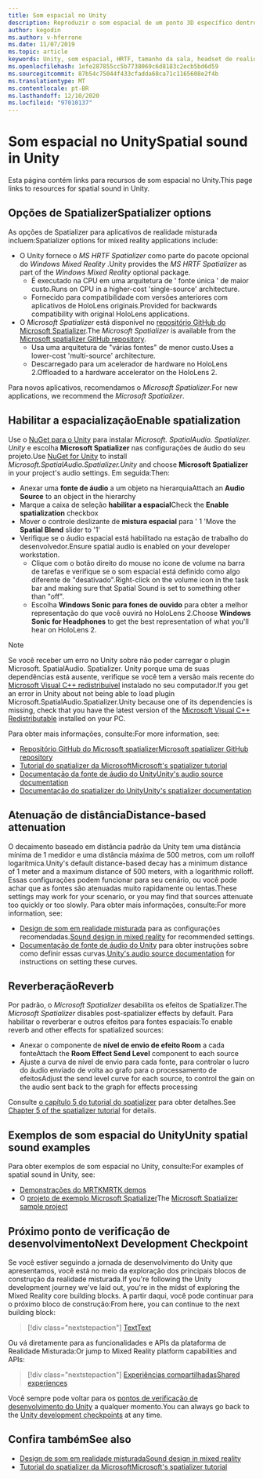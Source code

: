 ```yaml
---
title: Som espacial no Unity
description: Reproduzir o som espacial de um ponto 3D específico dentro de sua cena do Unity.
author: kegodin
ms.author: v-hferrone
ms.date: 11/07/2019
ms.topic: article
keywords: Unity, som espacial, HRTF, tamanho da sala, headset de realidade misturada, headset de realidade mista do Windows, headset de realidade virtual, MRTK, kit de ferramentas de realidade misturada, spatializer, reverberação
ms.openlocfilehash: 1efe287855cc5b7738069c6d8183c2ecb5bd6d59
ms.sourcegitcommit: 87b54c75044f433cfadda68ca71c1165608e2f4b
ms.translationtype: MT
ms.contentlocale: pt-BR
ms.lasthandoff: 12/10/2020
ms.locfileid: "97010137"
---
```

# <a name="spatial-sound-in-unity"></a><span data-ttu-id="a5a4e-104">Som espacial no Unity</span><span class="sxs-lookup"><span data-stu-id="a5a4e-104">Spatial sound in Unity</span></span>

<span data-ttu-id="a5a4e-105">Esta página contém links para recursos de som espacial no Unity.</span><span class="sxs-lookup"><span data-stu-id="a5a4e-105">This page links to resources for spatial sound in Unity.</span></span>

## <a name="spatializer-options"></a><span data-ttu-id="a5a4e-106">Opções de Spatializer</span><span class="sxs-lookup"><span data-stu-id="a5a4e-106">Spatializer options</span></span>
<span data-ttu-id="a5a4e-107">As opções de Spatializer para aplicativos de realidade misturada incluem:</span><span class="sxs-lookup"><span data-stu-id="a5a4e-107">Spatializer options for mixed reality applications include:</span></span>
* <span data-ttu-id="a5a4e-108">O Unity fornece o *MS HRTF Spatializer* como parte do pacote opcional do *Windows Mixed Reality* .</span><span class="sxs-lookup"><span data-stu-id="a5a4e-108">Unity provides the *MS HRTF Spatializer* as part of the *Windows Mixed Reality* optional package.</span></span>
  * <span data-ttu-id="a5a4e-109">É executado na CPU em uma arquitetura de ' fonte única ' de maior custo.</span><span class="sxs-lookup"><span data-stu-id="a5a4e-109">Runs on CPU in a higher-cost 'single-source' architecture.</span></span>
  * <span data-ttu-id="a5a4e-110">Fornecido para compatibilidade com versões anteriores com aplicativos de HoloLens originais.</span><span class="sxs-lookup"><span data-stu-id="a5a4e-110">Provided for backwards compatibility with original HoloLens applications.</span></span>
* <span data-ttu-id="a5a4e-111">O *Microsoft Spatializer* está disponível no [repositório GitHub do Microsoft Spatializer](https://github.com/microsoft/spatialaudio-unity).</span><span class="sxs-lookup"><span data-stu-id="a5a4e-111">The *Microsoft Spatializer* is available from the [Microsoft spatializer GitHub repository](https://github.com/microsoft/spatialaudio-unity).</span></span>
  * <span data-ttu-id="a5a4e-112">Usa uma arquitetura de "várias fontes" de menor custo.</span><span class="sxs-lookup"><span data-stu-id="a5a4e-112">Uses a lower-cost 'multi-source' architecture.</span></span>
  * <span data-ttu-id="a5a4e-113">Descarregado para um acelerador de hardware no HoloLens 2.</span><span class="sxs-lookup"><span data-stu-id="a5a4e-113">Offloaded to a hardware accelerator on the HoloLens 2.</span></span> 

<span data-ttu-id="a5a4e-114">Para novos aplicativos, recomendamos o *Microsoft Spatializer*.</span><span class="sxs-lookup"><span data-stu-id="a5a4e-114">For new applications, we recommend the *Microsoft Spatializer*.</span></span>

## <a name="enable-spatialization"></a><span data-ttu-id="a5a4e-115">Habilitar a espacialização</span><span class="sxs-lookup"><span data-stu-id="a5a4e-115">Enable spatialization</span></span>

<span data-ttu-id="a5a4e-116">Use o [NuGet para o Unity](https://github.com/GlitchEnzo/NuGetForUnity/releases/latest) para instalar _Microsoft. SpatialAudio. Spatializer. Unity_ e escolha **Microsoft Spatializer** nas configurações de áudio do seu projeto.</span><span class="sxs-lookup"><span data-stu-id="a5a4e-116">Use [NuGet for Unity](https://github.com/GlitchEnzo/NuGetForUnity/releases/latest) to install _Microsoft.SpatialAudio.Spatializer.Unity_ and choose **Microsoft Spatializer** in your project's audio settings.</span></span> <span data-ttu-id="a5a4e-117">Em seguida:</span><span class="sxs-lookup"><span data-stu-id="a5a4e-117">Then:</span></span>
* <span data-ttu-id="a5a4e-118">Anexar uma **fonte de áudio** a um objeto na hierarquia</span><span class="sxs-lookup"><span data-stu-id="a5a4e-118">Attach an **Audio Source** to an object in the hierarchy</span></span>
* <span data-ttu-id="a5a4e-119">Marque a caixa de seleção **habilitar a espacial**</span><span class="sxs-lookup"><span data-stu-id="a5a4e-119">Check the **Enable spatialization** checkbox</span></span>
* <span data-ttu-id="a5a4e-120">Mover o controle deslizante de **mistura espacial** para ' 1 '</span><span class="sxs-lookup"><span data-stu-id="a5a4e-120">Move the **Spatial Blend** slider to '1'</span></span>
* <span data-ttu-id="a5a4e-121">Verifique se o áudio espacial está habilitado na estação de trabalho do desenvolvedor.</span><span class="sxs-lookup"><span data-stu-id="a5a4e-121">Ensure spatial audio is enabled on your developer workstation.</span></span> 
    * <span data-ttu-id="a5a4e-122">Clique com o botão direito do mouse no ícone de volume na barra de tarefas e verifique se o som espacial está definido como algo diferente de "desativado".</span><span class="sxs-lookup"><span data-stu-id="a5a4e-122">Right-click on the volume icon in the task bar and making sure that Spatial Sound is set to something other than "off".</span></span> 
    * <span data-ttu-id="a5a4e-123">Escolha **Windows Sonic para fones de ouvido** para obter a melhor representação do que você ouvirá no HoloLens 2.</span><span class="sxs-lookup"><span data-stu-id="a5a4e-123">Choose **Windows Sonic for Headphones** to get the best representation of what you'll hear on HoloLens 2.</span></span>

>[!NOTE]
><span data-ttu-id="a5a4e-124">Se você receber um erro no Unity sobre não poder carregar o plugin Microsoft. SpatialAudio. Spatializer. Unity porque uma de suas dependências está ausente, verifique se você tem a versão mais recente do [Microsoft Visual C++ redistribuível](https://support.microsoft.com/en-us/help/2977003/the-latest-supported-visual-c-downloads) instalado no seu computador.</span><span class="sxs-lookup"><span data-stu-id="a5a4e-124">If you get an error in Unity about not being able to load plugin Microsoft.SpatialAudio.Spatializer.Unity because one of its dependencies is missing, check that you have the latest version of the [Microsoft Visual C++ Redistributable](https://support.microsoft.com/en-us/help/2977003/the-latest-supported-visual-c-downloads) installed on your PC.</span></span>

<span data-ttu-id="a5a4e-125">Para obter mais informações, consulte:</span><span class="sxs-lookup"><span data-stu-id="a5a4e-125">For more information, see:</span></span>
* [<span data-ttu-id="a5a4e-126">Repositório GitHub do Microsoft spatializer</span><span class="sxs-lookup"><span data-stu-id="a5a4e-126">Microsoft spatializer GitHub repository</span></span>](https://github.com/microsoft/spatialaudio-unity)
* [<span data-ttu-id="a5a4e-127">Tutorial do spatializer da Microsoft</span><span class="sxs-lookup"><span data-stu-id="a5a4e-127">Microsoft's spatializer tutorial</span></span>](tutorials/unity-spatial-audio-ch1.md)
* [<span data-ttu-id="a5a4e-128">Documentação da fonte de áudio do Unity</span><span class="sxs-lookup"><span data-stu-id="a5a4e-128">Unity's audio source documentation</span></span>](https://docs.unity3d.com/2019.3/Documentation/Manual/class-AudioSource.html)
* [<span data-ttu-id="a5a4e-129">Documentação do spatializer do Unity</span><span class="sxs-lookup"><span data-stu-id="a5a4e-129">Unity's spatializer documentation</span></span>](https://docs.unity3d.com/Manual/VRAudioSpatializer.html)

## <a name="distance-based-attenuation"></a><span data-ttu-id="a5a4e-130">Atenuação de distância</span><span class="sxs-lookup"><span data-stu-id="a5a4e-130">Distance-based attenuation</span></span>
<span data-ttu-id="a5a4e-131">O decaimento baseado em distância padrão da Unity tem uma distância mínima de 1 medidor e uma distância máxima de 500 metros, com um rolloff logarítmica.</span><span class="sxs-lookup"><span data-stu-id="a5a4e-131">Unity's default distance-based decay has a minimum distance of 1 meter and a maximum distance of 500 meters, with a logarithmic rolloff.</span></span> <span data-ttu-id="a5a4e-132">Essas configurações podem funcionar para seu cenário, ou você pode achar que as fontes são atenuadas muito rapidamente ou lentas.</span><span class="sxs-lookup"><span data-stu-id="a5a4e-132">These settings may work for your scenario, or you may find that sources attenuate too quickly or too slowly.</span></span> <span data-ttu-id="a5a4e-133">Para obter mais informações, consulte:</span><span class="sxs-lookup"><span data-stu-id="a5a4e-133">For more information, see:</span></span>
* <span data-ttu-id="a5a4e-134">[Design de som em realidade misturada](../../design/spatial-sound-design.md) para as configurações recomendadas.</span><span class="sxs-lookup"><span data-stu-id="a5a4e-134">[Sound design in mixed reality](../../design/spatial-sound-design.md) for recommended settings.</span></span>
* <span data-ttu-id="a5a4e-135">[Documentação de fonte de áudio do Unity](https://docs.unity3d.com/2019.3/Documentation/Manual/class-AudioSource.html) para obter instruções sobre como definir essas curvas.</span><span class="sxs-lookup"><span data-stu-id="a5a4e-135">[Unity's audio source documentation](https://docs.unity3d.com/2019.3/Documentation/Manual/class-AudioSource.html) for instructions on setting these curves.</span></span>

## <a name="reverb"></a><span data-ttu-id="a5a4e-136">Reverberação</span><span class="sxs-lookup"><span data-stu-id="a5a4e-136">Reverb</span></span>
<span data-ttu-id="a5a4e-137">Por padrão, o _Microsoft Spatializer_ desabilita os efeitos de Spatializer.</span><span class="sxs-lookup"><span data-stu-id="a5a4e-137">The _Microsoft Spatializer_ disables post-spatializer effects by default.</span></span> <span data-ttu-id="a5a4e-138">Para habilitar o reverberar e outros efeitos para fontes espaciais:</span><span class="sxs-lookup"><span data-stu-id="a5a4e-138">To enable reverb and other effects for spatialized sources:</span></span>
* <span data-ttu-id="a5a4e-139">Anexar o componente de **nível de envio de efeito Room** a cada fonte</span><span class="sxs-lookup"><span data-stu-id="a5a4e-139">Attach the **Room Effect Send Level** component to each source</span></span>
* <span data-ttu-id="a5a4e-140">Ajuste a curva de nível de envio para cada fonte, para controlar o lucro do áudio enviado de volta ao grafo para o processamento de efeitos</span><span class="sxs-lookup"><span data-stu-id="a5a4e-140">Adjust the send level curve for each source, to control the gain on the audio sent back to the graph for effects processing</span></span>

<span data-ttu-id="a5a4e-141">Consulte [o capítulo 5 do tutorial do spatializer](tutorials/unity-spatial-audio-ch5.md) para obter detalhes.</span><span class="sxs-lookup"><span data-stu-id="a5a4e-141">See [Chapter 5 of the spatializer tutorial](tutorials/unity-spatial-audio-ch5.md) for details.</span></span>

## <a name="unity-spatial-sound-examples"></a><span data-ttu-id="a5a4e-142">Exemplos de som espacial do Unity</span><span class="sxs-lookup"><span data-stu-id="a5a4e-142">Unity spatial sound examples</span></span>
<span data-ttu-id="a5a4e-143">Para obter exemplos de som espacial no Unity, consulte:</span><span class="sxs-lookup"><span data-stu-id="a5a4e-143">For examples of spatial sound in Unity, see:</span></span>
* [<span data-ttu-id="a5a4e-144">Demonstrações do MRTK</span><span class="sxs-lookup"><span data-stu-id="a5a4e-144">MRTK demos</span></span>](https://github.com/microsoft/MixedRealityToolkit-Unity/tree/mrtk_release/Assets/MixedRealityToolkit.Examples/Demos/Audio)
* <span data-ttu-id="a5a4e-145">O [projeto de exemplo Microsoft Spatializer](https://github.com/microsoft/spatialaudio-unity/tree/master/Samples/MicrosoftSpatializerSample)</span><span class="sxs-lookup"><span data-stu-id="a5a4e-145">The [Microsoft Spatializer sample project](https://github.com/microsoft/spatialaudio-unity/tree/master/Samples/MicrosoftSpatializerSample)</span></span>

## <a name="next-development-checkpoint"></a><span data-ttu-id="a5a4e-146">Próximo ponto de verificação de desenvolvimento</span><span class="sxs-lookup"><span data-stu-id="a5a4e-146">Next Development Checkpoint</span></span>

<span data-ttu-id="a5a4e-147">Se você estiver seguindo a jornada de desenvolvimento do Unity que apresentamos, você está no meio da exploração dos principais blocos de construção da realidade misturada.</span><span class="sxs-lookup"><span data-stu-id="a5a4e-147">If you're following the Unity development journey we've laid out, you're in the midst of exploring the Mixed Reality core building blocks.</span></span> <span data-ttu-id="a5a4e-148">A partir daqui, você pode continuar para o próximo bloco de construção:</span><span class="sxs-lookup"><span data-stu-id="a5a4e-148">From here, you can continue to the next building block:</span></span>

> [!div class="nextstepaction"]
> [<span data-ttu-id="a5a4e-149">Text</span><span class="sxs-lookup"><span data-stu-id="a5a4e-149">Text</span></span>](text-in-unity.md)

<span data-ttu-id="a5a4e-150">Ou vá diretamente para as funcionalidades e APIs da plataforma de Realidade Misturada:</span><span class="sxs-lookup"><span data-stu-id="a5a4e-150">Or jump to Mixed Reality platform capabilities and APIs:</span></span>

> [!div class="nextstepaction"]
> [<span data-ttu-id="a5a4e-151">Experiências compartilhadas</span><span class="sxs-lookup"><span data-stu-id="a5a4e-151">Shared experiences</span></span>](shared-experiences-in-unity.md)

<span data-ttu-id="a5a4e-152">Você sempre pode voltar para os [pontos de verificação de desenvolvimento do Unity](unity-development-overview.md#2-core-building-blocks) a qualquer momento.</span><span class="sxs-lookup"><span data-stu-id="a5a4e-152">You can always go back to the [Unity development checkpoints](unity-development-overview.md#2-core-building-blocks) at any time.</span></span>

## <a name="see-also"></a><span data-ttu-id="a5a4e-153">Confira também</span><span class="sxs-lookup"><span data-stu-id="a5a4e-153">See also</span></span>
* [<span data-ttu-id="a5a4e-154">Design de som em realidade misturada</span><span class="sxs-lookup"><span data-stu-id="a5a4e-154">Sound design in mixed reality</span></span>](../../design/spatial-sound-design.md)
* [<span data-ttu-id="a5a4e-155">Tutorial do spatializer da Microsoft</span><span class="sxs-lookup"><span data-stu-id="a5a4e-155">Microsoft's spatializer tutorial</span></span>](tutorials/unity-spatial-audio-ch1.md)
